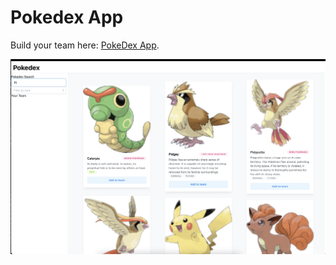 # Pokedex App


Build your team here: [PokeDex App](https://react-poke.vercel.app).



![react poke](https://raw.githubusercontent.com/patrickj188/react-poke/master/src/components/style/ReactPoke.png)
